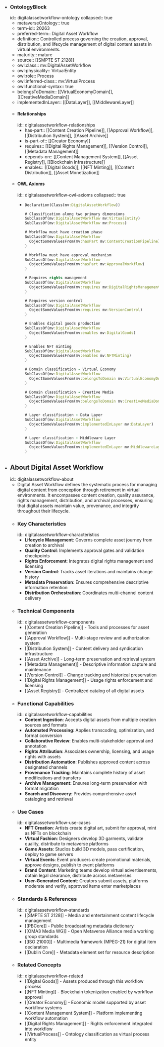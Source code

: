 - ### OntologyBlock
  id:: digitalassetworkflow-ontology
  collapsed:: true
	- metaverseOntology:: true
	- term-id:: 20263
	- preferred-term:: Digital Asset Workflow
	- definition:: Controlled process governing the creation, approval, distribution, and lifecycle management of digital content assets in virtual environments.
	- maturity:: mature
	- source:: [[SMPTE ST 2128]]
	- owl:class:: mv:DigitalAssetWorkflow
	- owl:physicality:: VirtualEntity
	- owl:role:: Process
	- owl:inferred-class:: mv:VirtualProcess
	- owl:functional-syntax:: true
	- belongsToDomain:: [[VirtualEconomyDomain]], [[CreativeMediaDomain]]
	- implementedInLayer:: [[DataLayer]], [[MiddlewareLayer]]
	- #### Relationships
	  id:: digitalassetworkflow-relationships
		- has-part:: [[Content Creation Pipeline]], [[Approval Workflow]], [[Distribution System]], [[Asset Archive]]
		- is-part-of:: [[Creator Economy]]
		- requires:: [[Digital Rights Management]], [[Version Control]], [[Metadata Management]]
		- depends-on:: [[Content Management System]], [[Asset Registry]], [[Blockchain Infrastructure]]
		- enables:: [[Digital Goods]], [[NFT Minting]], [[Content Distribution]], [[Asset Monetization]]
	- #### OWL Axioms
	  id:: digitalassetworkflow-owl-axioms
	  collapsed:: true
		- ```clojure
		  Declaration(Class(mv:DigitalAssetWorkflow))

		  # Classification along two primary dimensions
		  SubClassOf(mv:DigitalAssetWorkflow mv:VirtualEntity)
		  SubClassOf(mv:DigitalAssetWorkflow mv:Process)

		  # Workflow must have creation phase
		  SubClassOf(mv:DigitalAssetWorkflow
		    ObjectSomeValuesFrom(mv:hasPart mv:ContentCreationPipeline)
		  )

		  # Workflow must have approval mechanism
		  SubClassOf(mv:DigitalAssetWorkflow
		    ObjectSomeValuesFrom(mv:hasPart mv:ApprovalWorkflow)
		  )

		  # Requires rights management
		  SubClassOf(mv:DigitalAssetWorkflow
		    ObjectSomeValuesFrom(mv:requires mv:DigitalRightsManagement)
		  )

		  # Requires version control
		  SubClassOf(mv:DigitalAssetWorkflow
		    ObjectSomeValuesFrom(mv:requires mv:VersionControl)
		  )

		  # Enables digital goods production
		  SubClassOf(mv:DigitalAssetWorkflow
		    ObjectSomeValuesFrom(mv:enables mv:DigitalGoods)
		  )

		  # Enables NFT minting
		  SubClassOf(mv:DigitalAssetWorkflow
		    ObjectSomeValuesFrom(mv:enables mv:NFTMinting)
		  )

		  # Domain classification - Virtual Economy
		  SubClassOf(mv:DigitalAssetWorkflow
		    ObjectSomeValuesFrom(mv:belongsToDomain mv:VirtualEconomyDomain)
		  )

		  # Domain classification - Creative Media
		  SubClassOf(mv:DigitalAssetWorkflow
		    ObjectSomeValuesFrom(mv:belongsToDomain mv:CreativeMediaDomain)
		  )

		  # Layer classification - Data Layer
		  SubClassOf(mv:DigitalAssetWorkflow
		    ObjectSomeValuesFrom(mv:implementedInLayer mv:DataLayer)
		  )

		  # Layer classification - Middleware Layer
		  SubClassOf(mv:DigitalAssetWorkflow
		    ObjectSomeValuesFrom(mv:implementedInLayer mv:MiddlewareLayer)
		  )
		  ```
- ## About Digital Asset Workflow
  id:: digitalassetworkflow-about
	- Digital Asset Workflow defines the systematic process for managing digital content from conception through retirement in virtual environments. It encompasses content creation, quality assurance, rights management, distribution, and archival processes, ensuring that digital assets maintain value, provenance, and integrity throughout their lifecycle.
	- ### Key Characteristics
	  id:: digitalassetworkflow-characteristics
		- **Lifecycle Management**: Governs complete asset journey from creation to archival
		- **Quality Control**: Implements approval gates and validation checkpoints
		- **Rights Enforcement**: Integrates digital rights management and licensing
		- **Version Control**: Tracks asset iterations and maintains change history
		- **Metadata Preservation**: Ensures comprehensive descriptive information retention
		- **Distribution Orchestration**: Coordinates multi-channel content delivery
	- ### Technical Components
	  id:: digitalassetworkflow-components
		- [[Content Creation Pipeline]] - Tools and processes for asset generation
		- [[Approval Workflow]] - Multi-stage review and authorization system
		- [[Distribution System]] - Content delivery and syndication infrastructure
		- [[Asset Archive]] - Long-term preservation and retrieval system
		- [[Metadata Management]] - Descriptive information capture and maintenance
		- [[Version Control]] - Change tracking and historical preservation
		- [[Digital Rights Management]] - Usage rights enforcement and licensing
		- [[Asset Registry]] - Centralized catalog of all digital assets
	- ### Functional Capabilities
	  id:: digitalassetworkflow-capabilities
		- **Content Ingestion**: Accepts digital assets from multiple creation sources and formats
		- **Automated Processing**: Applies transcoding, optimization, and format conversion
		- **Collaborative Review**: Enables multi-stakeholder approval and annotation
		- **Rights Attribution**: Associates ownership, licensing, and usage rights with assets
		- **Distribution Automation**: Publishes approved content across designated channels
		- **Provenance Tracking**: Maintains complete history of asset modifications and transfers
		- **Archive Management**: Ensures long-term preservation with format migration
		- **Search and Discovery**: Provides comprehensive asset cataloging and retrieval
	- ### Use Cases
	  id:: digitalassetworkflow-use-cases
		- **NFT Creation**: Artists create digital art, submit for approval, mint as NFTs on blockchain
		- **Virtual Fashion**: Designers develop 3D garments, validate quality, distribute to metaverse platforms
		- **Game Assets**: Studios build 3D models, pass certification, deploy to game servers
		- **Virtual Events**: Event producers create promotional materials, approve designs, publish to event platforms
		- **Brand Content**: Marketing teams develop virtual advertisements, obtain legal clearance, distribute across metaverses
		- **User-Generated Content**: Creators submit assets, platforms moderate and verify, approved items enter marketplaces
	- ### Standards & References
	  id:: digitalassetworkflow-standards
		- [[SMPTE ST 2128]] - Media and entertainment content lifecycle management
		- [[PBCore]] - Public broadcasting metadata dictionary
		- [[OMA3 Media WG]] - Open Metaverse Alliance media working group standards
		- [[ISO 21000]] - Multimedia framework (MPEG-21) for digital item declaration
		- [[Dublin Core]] - Metadata element set for resource description
	- ### Related Concepts
	  id:: digitalassetworkflow-related
		- [[Digital Goods]] - Assets produced through this workflow process
		- [[NFT Minting]] - Blockchain tokenization enabled by workflow approval
		- [[Creator Economy]] - Economic model supported by asset workflow systems
		- [[Content Management System]] - Platform implementing workflow automation
		- [[Digital Rights Management]] - Rights enforcement integrated into workflow
		- [[VirtualProcess]] - Ontology classification as virtual process entity

